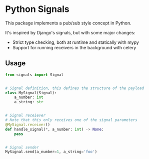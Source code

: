 # Python Signals

This package implements a pub/sub style concept in Python.

It's inspired by Django's signals, but with some major changes:

 * Strict type checking, both at runtime and statically with mypy
 * Support for running receivers in the background with celery


## Usage

```python
from signals import Signal


# Signal definition, this defines the structure of the payload
class MySignal(Signal):
    a_number: int
    a_string: str


# Signal receiever
# Note that this only receives one of the signal parameters
@MySignal.receiver()
def handle_signal(*, a_number: int) -> None:
    pass


# Signal sender
MySignal.send(a_number=1, a_string='foo')
```
